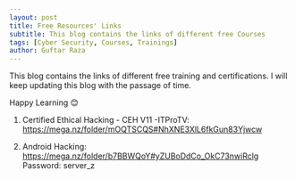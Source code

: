 ```yaml
---
layout: post
title: Free Resources' Links
subtitle: This blog contains the links of different free Courses
tags: [Cyber Security, Courses, Trainings]
author: Guftar Raza
---
```


This blog contains the links of different free training and certifications. I will keep updating this blog with the passage of time.

Happy Learning 😊

1. Certified Ethical Hacking - CEH V11 -ITProTV:
   https://mega.nz/folder/mOQTSCQS#NhXNE3XlL6fkGun83Yjwcw

 3. Android Hacking:
    https://mega.nz/folder/b7BBWQoY#yZUBoDdCo_OkC73nwiRclg
Password: server_z

